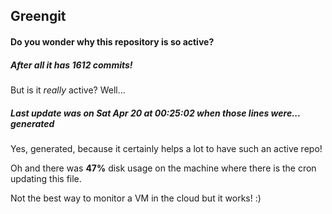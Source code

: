 ## Greengit

#### Do you wonder why this repository is so active?

##### After all it has 1612 commits!

But is it *really* active? Well...

##### Last update was on Sat Apr 20 at 00:25:02 when those lines were... generated

Yes, generated, because it certainly helps a lot to have such an active repo!

Oh and there was **47%** disk usage on the machine
where there is the cron updating this file.

Not the best way to monitor a VM in the cloud but it works! :)
